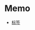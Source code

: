 # Memo

* [标签](https://github.com/ououn/UIN/tree/v2.0.0.27/data/uin/tags#%E5%B7%B2%E5%88%B6%E4%BD%9C)
